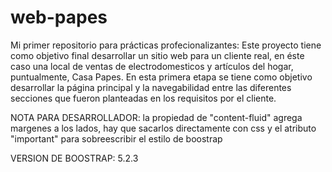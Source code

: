 # web-papes
Mi primer repositorio para prácticas profecionalizantes:
Este proyecto tiene como objetivo final desarrollar un sitio web para un cliente real, en éste caso una local de ventas de electrodomesticos y artículos del hogar, puntualmente, Casa Papes.
En esta primera etapa se tiene como objetivo desarrollar la página principal y la navegabilidad entre las diferentes secciones que fueron planteadas en los requisitos por el cliente.

NOTA PARA DESARROLLADOR: la propiedad de "content-fluid" agrega margenes a los lados, hay que sacarlos directamente con css y el atributo "important" para sobreescribir el estilo de boostrap

VERSION DE BOOSTRAP: 5.2.3

